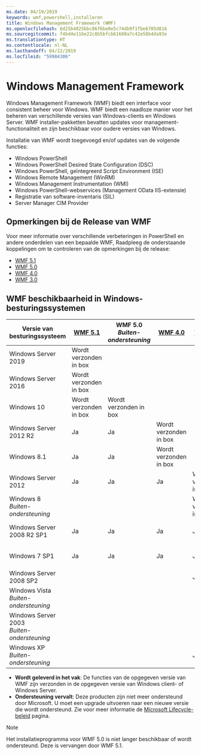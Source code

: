 ```yaml
---
ms.date: 04/19/2019
keywords: wmf,powershell,installeren
title: Windows Management Framework (WMF)
ms.openlocfilehash: 6d25b4025bbc86f6be0e5c74db9f1fbe6705d816
ms.sourcegitcommit: f4bd4e116e22c8b5bfcb61680a7c42e58b4da93e
ms.translationtype: HT
ms.contentlocale: nl-NL
ms.lasthandoff: 04/22/2019
ms.locfileid: "59984306"
---
```

# <a name="windows-management-framework"></a>Windows Management Framework

Windows Management Framework (WMF) biedt een interface voor consistent beheer voor Windows. WMF biedt een naadloze manier voor het beheren van verschillende versies van Windows-clients en Windows Server. WMF installer-pakketten bevatten updates voor management-functionaliteit en zijn beschikbaar voor oudere versies van Windows.

Installatie van WMF wordt toegevoegd en/of updates van de volgende functies:

- Windows PowerShell
- Windows PowerShell Desired State Configuration (DSC)
- Windows PowerShell, geïntegreerd Script Environment (ISE)
- Windows Remote Management (WinRM)
- Windows Management Instrumentation (WMI)
- Windows PowerShell-webservices (Management OData IIS-extensie)
- Registratie van software-inventaris (SIL)
- Server Manager CIM Provider

## <a name="wmf-release-notes"></a>Opmerkingen bij de Release van WMF

Voor meer informatie over verschillende verbeteringen in PowerShell en andere onderdelen van een bepaalde WMF, Raadpleeg de onderstaande koppelingen om te controleren van de opmerkingen bij de release:

- [WMF 5.1](5.1/release-notes.md)
- [WMF 5.0](5.0/releasenotes.md)
- [WMF 4.0](https://download.microsoft.com/download/3/D/6/3D61D262-8549-4769-A660-230B67E15B25/Windows%20Management%20Framework%204%200%20Release%20Notes.docx)
- [WMF 3.0](https://download.microsoft.com/download/E/7/6/E76850B8-DA6E-4FF5-8CCE-A24FC513FD16/WMF%203%20Release%20Notes.docx)

## <a name="wmf-availability-across-windows-operating-systems"></a>WMF beschikbaarheid in Windows-besturingssystemen

|        Versie van besturingssysteem         | [WMF 5.1][]  | WMF 5.0<br>*Buiten-ondersteuning* | [WMF 4.0][]  | [WMF 3.0][]  | [WMF 2.0][]  |
| --------------------------------------- | ------------ | --------------------------- | ------------ | ------------ | ------------ |
| Windows Server 2019                     | Wordt verzonden in box |                             |              |              |              |
| Windows Server 2016                     | Wordt verzonden in box |                             |              |              |              |
| Windows 10                              | Wordt verzonden in box | Wordt verzonden in box                |              |              |              |
| Windows Server 2012 R2                  | Ja          | Ja                         | Wordt verzonden in box |              |              |
| Windows 8.1                             | Ja          | Ja                         | Wordt verzonden in box |              |              |
| Windows Server 2012                     | Ja          | Ja                         | Ja          | Wordt verzonden in box |              |
| Windows 8<br>*Buiten-ondersteuning*           |              |                             |              | Wordt verzonden in box |              |
| Windows Server 2008 R2 SP1              | Ja          | Ja                         | Ja          | Ja          | Wordt verzonden in box |
| Windows 7 SP1                           | Ja          | Ja                         | Ja          | Ja          | Wordt verzonden in box |
| Windows Server 2008 SP2                 |              |                             |              | Ja          | Ja          |
| Windows Vista<br>*Buiten-ondersteuning*       |              |                             |              |              | Ja          |
| Windows Server 2003<br>*Buiten-ondersteuning* |              |                             |              |              | Ja          |
| Windows XP<br>*Buiten-ondersteuning*          |              |                             |              | Ja          | Ja          |

- **Wordt geleverd in het vak**: De functies van de opgegeven versie van WMF zijn verzonden in de opgegeven versie van Windows client- of Windows Server.
- **Ondersteuning vervalt**: Deze producten zijn niet meer ondersteund door Microsoft. U moet een upgrade uitvoeren naar een nieuwe versie die wordt ondersteund. Zie voor meer informatie de [Microsoft Lifecycle-beleid][] pagina.

> [!NOTE]
> Het installatieprogramma voor WMF 5.0 is niet langer beschikbaar of wordt ondersteund. Deze is vervangen door WMF 5.1.

[Microsoft Lifecycle-beleid]: https://support.microsoft.com/lifecycle
[WMF 5.1]: https://aka.ms/wmf51download
[WMF 4.0]: https://aka.ms/wmf4download
[WMF 3.0]: https://aka.ms/wmf3download
[WMF 2.0]: https://aka.ms/wmf2download
